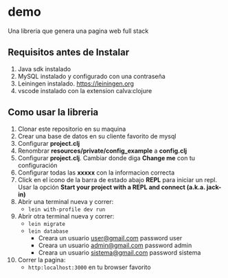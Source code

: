 # demo
Una libreria que genera una pagina web full stack

## Requisitos antes de Instalar
1. Java sdk instalado
2. MySQL instalado y configurado con una contraseña
3. Leiningen instalado. https://leiningen.org
4. vscode instalado con la extension calva:clojure

## Como usar la libreria
1. Clonar este repositorio en su maquina
2. Crear una base de datos en su cliente favorito de mysql
3. Configurar **project.clj**
4. Renombrar **resources/private/config_example** a **config.clj**
4. Configurar **project.clj**. Cambiar donde diga **Change me** con tu configuración
5. Configurar todas las **xxxxx** con la informacion correcta
6. Click en el icono de la barra de estado abajo **REPL** para iniciar un repl. Usar la opción **Start your project with a REPL and connect (a.k.a. jack-in)**
7. Abrir una terminal nueva y correr: 
   * `lein with-profile dev run`
8. Abrir otra terminal nueva y correr:
   * `lein migrate`
   * `lein database`
      * Creara un usuario user@gmail.com password user
      * Creara un usuario admin@gmail.com password admin
      * Creara un usuario sistema@gmail.com password sistema
9. Correr la pagina:
   * `http:localhost:3000` en tu browser favorito